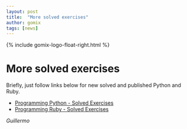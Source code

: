 ```yaml
---
layout: post
title:  "More solved exercises"
author: gomix
tags: [news]
---
```

{% include gomix-logo-float-right.html %}
# More solved exercises

Briefly, just follow links below for new solved and published Python and Ruby.

* [Programming Python - Solved Exercises](/programming/python/exercism.html)
* [Programming Ruby - Solved Exercises](/programming/ruby/exercism.html)

<!--more-->
_Guillermo_

